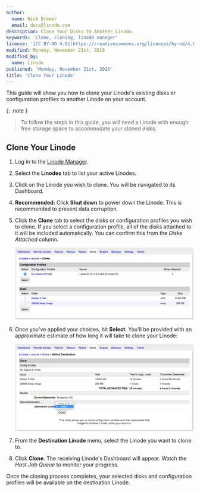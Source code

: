 ```yaml
---
author:
  name: Nick Brewer
  email: docs@linode.com
description: Clone Your Disks to Another Linode.
keywords: 'clone, cloning, linode manager'
license: '[CC BY-ND 4.0](https://creativecommons.org/licenses/by-nd/4.0)'
modified: Monday, November 21st, 2016
modified_by:
  name: Linode
published: 'Monday, November 21st, 2016'
title: 'Clone Your Linode'
---
```


This guide will show you how to clone your Linode's existing disks or configuration profiles to another Linode on your account.

{: .note }
>
> To follow the steps in this guide, you will need a Linode with enough free storage space to accommodate your cloned disks.

## Clone Your Linode

1.  Log in to the [Linode Manager](https://manager.linode.com).
2.  Select the **Linodes** tab to list your active Linodes.
4.  Click on the Linode you wish to clone. You will be navigated to its Dashboard.  
5.  **Recommended:** Click **Shut down** to power down the Linode. This is recommended to prevent data corruption.
6.  Click the **Clone** tab to select the disks or configuration profiles you wish to clone. If you select a configuration profile, all of the disks attached to it will be included automatically. You can confirm this from the *Disks Attached* column.

	[![Selecting configuration profiles and disks to migrate](/docs/assets/clone-tab-small.png)](/docs/assets/clone-tab.png "Selecting configuration profiles and disks to migrate")

8.  Once you've applied your choices, hit **Select**. You'll be provided with an approximate estimate of how long it will take to clone your Linode:

	[![Clone summary page](/docs/assets/clone-tab-destination-small.png)](/docs/assets/clone-tab-destination.png "Clone summary page")

9.  From the **Destination Linode** menu, select the Linode you want to clone to.
10. Click **Clone**. The receiving Linode's Dashboard will appear. Watch the *Host Job Queue* to monitor your progress.

Once the cloning process completes, your selected disks and configuration profiles will be available on the destination Linode.
